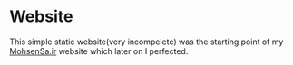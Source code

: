 # Website

This simple static website(very incompelete) was the starting point of my [MohsenSa.ir](https://github.com/MohsenSa/Website-MohsenSa) website which later on I perfected.
